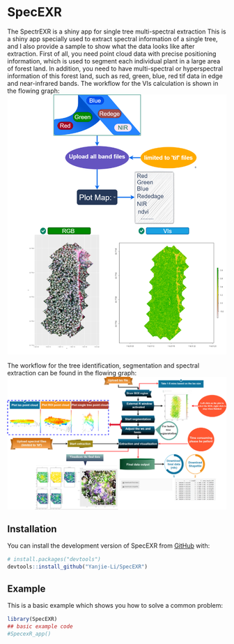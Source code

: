 
# SpecEXR

<!-- badges: start -->
<!-- badges: end -->

The SpectrEXR is a shiny app for single tree multi-spectral extraction This is a shiny app specially used to extract spectral information of a single tree, and I also provide a sample to show what the data looks like after extraction.
First of all, you need point cloud data with precise positioning information, which is used to segment each individual plant in a large area of forest land. In addition, you need to have multi-spectral or hyperspectral information of this forest land, such as red, green, blue, red tif data in edge and near-infrared bands. 
The workflow for the VIs calculation is shown in the flowing graph:
![Screenshot](/images/VIs.png)

The workflow for the tree identification, segmentation and spectral extraction can be found in the flowing graph:
![Screenshot](/images/treese.png)

## Installation

You can install the development version of SpecEXR from [GitHub](https://github.com/) with:

``` r
# install.packages("devtools")
devtools::install_github("Yanjie-Li/SpecEXR")
```

## Example

This is a basic example which shows you how to solve a common problem:

``` r
library(SpecEXR)
## basic example code
#SpecexR_app()

```

